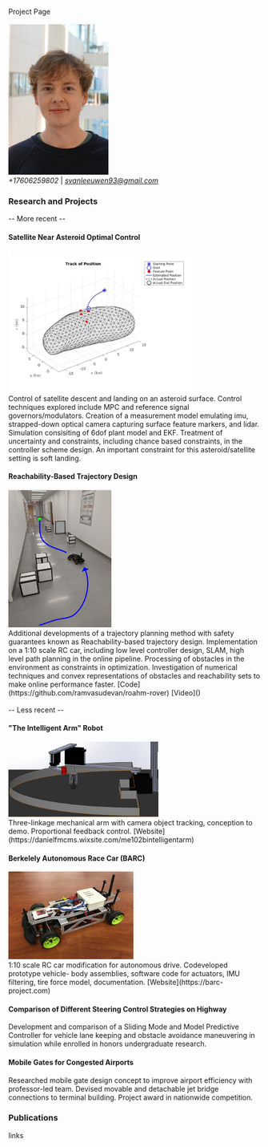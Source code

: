 Project Page <br> <br>
<img src="github_profile.jpg" width="200" height="300"> <br> <em> +17606259802 </em> | <em> svanleeuwen93@gmail.com </em>

<h3> Research and Projects </h3>
-- More recent --
<h4> Satellite Near Asteroid Optimal Control </h4>
<img src="asteroid.jpg" width="378" height="283" /> <br>
Control of satellite descent and landing on an asteroid surface. Control techniques explored include MPC and reference signal governors/modulators. Creation of a measurement model emulating imu, strapped-down optical camera capturing surface feature markers, and lidar. Simulation consisiting of 6dof plant model and EKF. Treatment of uncertainty and constraints, including chance based constraints, in the controller scheme design. An important constraint for this asteroid/satellite setting is soft landing.
<h4> Reachability-Based Trajectory Design </h4>
<img src="RTD.png" width="206" height="274" /> <br>
Additional developments of a trajectory planning method with safety guarantees known as Reachability-based trajectory design. Implementation on a 1:10 scale RC car, including low level controller design, SLAM, high level path planning in the online pipeline. Processing of obstacles in the environment as constraints in optimization. Investigation of numerical techniques and convex representations of obstacles and reachability sets to make online performance faster. [Code](https://github.com/ramvasudevan/roahm-rover) [Video]() <br> <br>
 -- Less recent --
<h4> "The Intelligent Arm" Robot </h4>
<img src="arm.jpg" width="300" height="150" /> <br>
Three-linkage mechanical arm with camera object tracking, conception to demo. Proportional feedback control. [Website](https://danielfmcms.wixsite.com/me102bintelligentarm)
<h4> Berkelely Autonomous Race Car (BARC) </h4>
<img src="barc.jpg" width="250" height="175" /> <br>
1:10 scale RC car modification for autonomous drive. Codeveloped prototype vehicle- body assemblies, software
code for actuators, IMU filtering, tire force model, documentation. [Website](https://barc-project.com)
<h4> Comparison of Different Steering Control Strategies on Highway </h4>
Development and comparison of a Sliding Mode and Model Predictive Controller for vehicle lane keeping and
obstacle avoidance maneuvering in simulation while enrolled in honors undergraduate research.
<h4>Mobile Gates for Congested Airports </h4>
Researched mobile gate design concept to improve airport efficiency with professor-led team. Devised movable and
detachable jet bridge connections to terminal building. Project award in nationwide competition.
<h3> Publications </h3>
links

